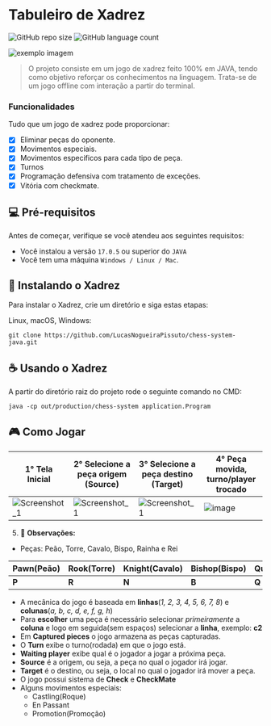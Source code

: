 # Tabuleiro de Xadrez

<!---Esses são exemplos. Veja https://shields.io para outras pessoas ou para personalizar este conjunto de escudos. Você pode querer incluir dependências, status do projeto e informações de licença aqui--->

![GitHub repo size](https://img.shields.io/github/repo-size/iuricode/README-template?style=for-the-badge)
![GitHub language count](https://img.shields.io/github/languages/count/iuricode/README-template?style=for-the-badge)

<img src="exemplo-image.png" alt="exemplo imagem">

> O projeto consiste em um jogo de xadrez feito 100% em JAVA, tendo como objetivo reforçar os conhecimentos na linguagem. Trata-se de um jogo offline com interação a partir do terminal.

### Funcionalidades

Tudo que um jogo de xadrez pode proporcionar:

- [x] Eliminar peças do oponente.
- [x] Movimentos especiais.
- [x] Movimentos especificos para cada tipo de peça.
- [x] Turnos
- [x] Programação defensiva com tratamento de exceções. 
- [x] Vitória com checkmate.

## 💻 Pré-requisitos

Antes de começar, verifique se você atendeu aos seguintes requisitos:
<!---Estes são apenas requisitos de exemplo. Adicionar, duplicar ou remover conforme necessário--->
* Você instalou a versão `17.0.5` ou superior do `JAVA`
* Você tem uma máquina `Windows / Linux / Mac`.

## 🚀 Instalando o Xadrez

Para instalar o Xadrez, crie um diretório e siga estas etapas:

Linux, macOS, Windows:
```
git clone https://github.com/LucasNogueiraPissuto/chess-system-java.git
```

## ☕ Usando o Xadrez

A partir do diretório raiz do projeto rode o seguinte comando no CMD:

```
java -cp out/production/chess-system application.Program

```
## 🎮 Como Jogar

| 1° Tela Inicial  | 2° Selecione a peça origem (Source)  | 3° Selecione a peça destino (Target)  | 4° Peça movida, turno/player trocado  |
|---|---|---|---|
| ![Screenshot_1](https://user-images.githubusercontent.com/56324728/90350890-e12cd180-e014-11ea-819f-ae9f66638d24.png)  | ![Screenshot_1](https://user-images.githubusercontent.com/56324728/90351151-c1e27400-e015-11ea-9359-b37b1ae7a6b0.png)  | ![Screenshot_1](https://user-images.githubusercontent.com/56324728/90351243-1be33980-e016-11ea-8570-c39c178a2515.png)  | ![image](https://user-images.githubusercontent.com/56324728/90351276-3c12f880-e016-11ea-9891-211e715d2241.png)  |

5. 📝 **Observações:**
- Peças: Peão, Torre, Cavalo, Bispo, Rainha e Rei

| Pawn(Peão) | Rook(Torre) |  Knight(Cavalo) | Bishop(Bispo)  |  Queen(Rainha) | King(Rei)  |
|---|---|---|---|---|---|
| **P** | **R** | **N** | **B** | **Q** | **K** |

- A mecânica do jogo é baseada em **linhas**(_1, 2, 3, 4, 5, 6, 7, 8_) e **colunas**(_a, b, c, d, e, f, g, h_)
- Para **escolher** uma peça é necessário selecionar _primeiramente_ a **coluna** e logo em seguida(sem espaços) selecionar a **linha**, exemplo: **c2**
- Em **Captured pieces** o jogo armazena as peças capturadas.
- O **Turn** exibe o turno(rodada) em que o jogo está.
- **Waiting player** exibe qual é o jogador a jogar a próxima peça.
- **Source** é a origem, ou seja, a peça no qual o jogador irá jogar.
- **Target** é o destino, ou seja, o local no qual o jogador irá mover a peça.
- O jogo possui sistema de **Check** e **CheckMate**
- Alguns movimentos especiais:
  - Castling(Roque)
  - En Passant
  - Promotion(Promoção)
